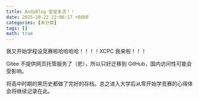 ```yaml
---
title: AndyBlog 堂堂复活！！
date: 2025-10-22 22:06:17 +0800
categories: [未分类]
tags: []
math: true
---
```


我又开始学程设竞赛啦哈哈哈哈！！！！XCPC 我来啦！！！

Gitee 不提供网页托管服务了（悲），所以只好迁移到 GitHub，国内访问性可能会受影响。

将高中时期的黑历史都做了完好的存档。总之进入大学后从零开始学竞赛的心得体会将继续记录在此。
